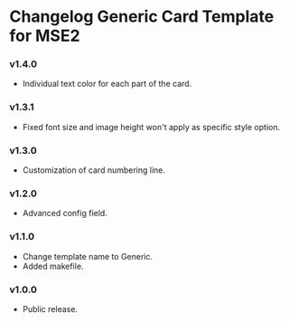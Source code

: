 # Changelog Generic Card Template for MSE2
### v1.4.0
+ Individual text color for each part of the card.
### v1.3.1
+ Fixed font size and image height won't apply as specific style option.
### v1.3.0
+ Customization of card numbering line.
### v1.2.0
+ Advanced config field.
### v1.1.0
+ Change template name to Generic.
+ Added makefile.
### v1.0.0
+ Public release.